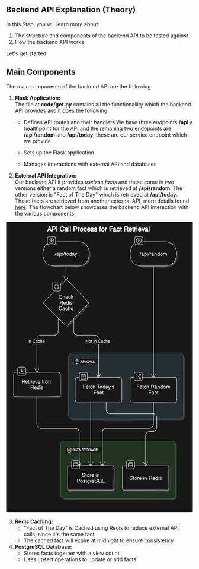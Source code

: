 ## Backend API Explanation (Theory)

In this Step, you will learn more about:

1. The structure and components of the backend API to be tested against
2. How the backend API works 

Let's get started!

## Main Components

The main components of the backend API are the following 

1. **Flask Application:** <br/>
The file at **code/get.py** contains all the functionallity which the backend API provides and it does the following 

	- Defines API routes and their handlers
We have three endpoints **/api** a healthpoint for the API and the remaning two endopoints are **/api/random** and **/api/today**, these are our service endpoint which we provide 

   - Sets up the Flask application   
   - Manages interactions with external API and databases
   
2. **External API Integration:** <br/>
Our backend API it provides *useless facts* and these come in two versions either a random fact which is retrieved at **/api/random**. The other version is "Fact of The Day" which is retrieved at **/api/today**. These facts are retrieved from another external API, more details found [here](https://uselessfacts.jsph.pl). The flowchart below showcases the backend API interaction with the various components 

![API-flowchart](../../killercoda-executable-tutortial/assets/api.png)

3. **Redis Caching:**
   - "Fact of The Day" is Cached using Redis to reduce external API calls, since it's the same fact
   - The cached fact will expire at midnight to ensure consistency
4. **PostgreSQL Database:**
	- Stores facts together with a view count
	- Uses upsert operations to update or add facts